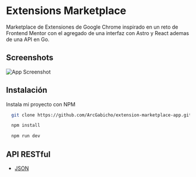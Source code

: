 # Extensions Marketplace 

Marketplace de Extensiones de Google Chrome inspirado en un reto de Frontend Mentor con el agregado de una interfaz con Astro y React ademas de una API en Go.

## Screenshots

![App Screenshot](https://i.imgur.com/IfzSiae.png)

## Instalación

Instala mi proyecto con NPM

```bash
  git clone https://github.com/ArcGabicho/extension-marketplace-app.git
```

```bash
  npm install
```

```bash
  npm run dev
```
## API RESTful 

 - [JSON](https://extension-marketplace-api-production.up.railway.app/api/extensions)
